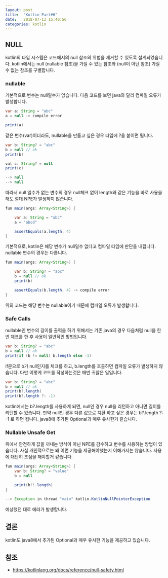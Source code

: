 ```yaml
---
layout: post
title:  "Kotlin Part#6"
date:   2018-07-13 15:40:56
categories: kotlin
---
```

## NULL
kotlin의 타입 시스템은 코드에서의 null 참조의 위험을 제거할 수 있도록 설계되었습니다.
kotlin에서는 null (nullable 참조)을 가질 수 있는 참조와 (null이 아닌 참조) 가질 수 없는 참조를 구별합니다.

### nullable
기본적으로 변수는 null일수가 없습니다.
다음 코드를 보면 java와 달리 컴파일 오류가 발생합니다.

```java
var a: String = "abc"
a = null -> compile error

print(a)
```    

같은 변수(var)이더라도, nullable을 만들고 싶은 경우 타입에 ?을 붙이면 됩니다.
```java
var b: String? = "abc"
b = null // ok
print(b)

val c: String? = null
print(c)

--> null
--> null
```

따라서 null 일수가 없는 변수의 경우 null체크 없이 length와 같은 기능을 바로 사용을 해도 절대 NPE가 발생하지 않습니다.
```java
fun main(args: Array<String>) {

    var a: String = "abc"
    a = "abcd"

    assertEquals(a.length, 4)
}
```
기본적으로, kotlin은 해당 변수가 null일수 없다고 컴파일 타임에 판단을 내립니다.
nullable 변수의 경우는 다릅니다.
```java
fun main(args: Array<String>) {

    var b: String? = "abc"
    b = null // ok
    print(b)

    assertEquals(b.length, 4) -> compile error
}
```
위의 코드는 해당 변수는 nullable이기 때문에 컴파일 오류가 발생합니다.

### Safe Calls
nullable인 변수의 길이를 출력을 하기 위해서는 기존 java의 경우 다음처럼 null을 한번 체크를 한 후 사용이 일반적인 방법입니다.

```java
var b: String? = "abc"
b = null // ok
print(if (b != null) b.length else -1)
```
if문으로 b가 null인지를 체크를 하고, b.length를 호출하면 컴파일 오류가 발생하지 않습니다.
다만 이렇게 코드를 작성하는것은 매번 귀찮은 일입니다.

```java
var b: String? = "abc"
b = null // ok
print(b?.length)
print(b?.length ?: -1)
```
kotlin에서는 b?.length를 사용하게 되면, null인 경우 null을 리턴하고 아니면 길이를 리턴할 수 있습니다.
만약 null인 경우 다른 값으로 치환 하고 싶은 경우는 b?.length ?: -1 로 하면 됩니다.
java8에 추가된 Optional과 매우 유사한거 같습니다.

### Nullable Unsafe Get
위에서 안전하게 값을 꺼내는 방식이 아닌 NPE를 감수하고 변수를 사용하는 방법이 있습니다. 사실 개인적으로는 왜 이런 기능을 제공해야했는지 이해가지는 않습니다. 사용에 대단히 조심을 해야할거 같습니다.
```java
fun main(args: Array<String>) {
    var b: String? = "value"
    b = null

    print(b!!.length)
}

--> Exception in thread "main" kotlin.KotlinNullPointerException
```
예상했던 대로 에러가 발생합니다.


## 결론
kotlin도 java8에서 추가된 Optional과 매우 유사한 기능을 제공하고 있습니다.

## 참조
* https://kotlinlang.org/docs/reference/null-safety.html
